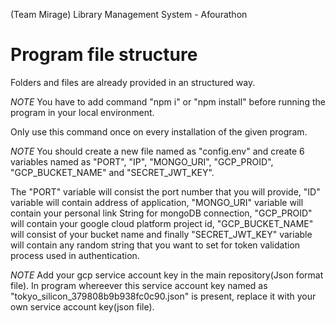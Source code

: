 (Team Mirage)
Library Management System - Afourathon
# Program file structure
Folders and files are already provided in an structured way. 

*NOTE* You have to add command "npm i" or "npm install" before running the program in your local environment.

Only use this command once on every installation of the given program.

*NOTE* You should create a new file named as "config.env" and create 6 variables named as "PORT", "IP", "MONGO_URI", "GCP_PROID", "GCP_BUCKET_NAME" and "SECRET_JWT_KEY".

The "PORT" variable will consist the port number that you will provide, "ID" variable will contain address of application, "MONGO_URI" variable will contain your personal link String for mongoDB connection, "GCP_PROID" will contain your google cloud platform project id, "GCP_BUCKET_NAME" will consist of your bucket name and finally "SECRET_JWT_KEY" variable will contain any random string that you want to set for token validation process used in authentication.

*NOTE* Add your gcp service account key in the main repository(Json format file). In program whereever this service account key named as 
"tokyo_silicon_379808b9b938fc0c90.json" is present, replace it with your own service account key(json file).
